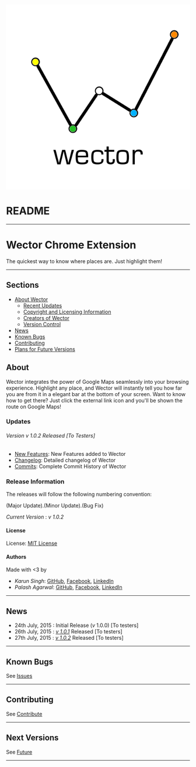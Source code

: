 
![Wector Logo](https://github.com/khaaliDimaag/Wector/blob/master/landing/static/FullResLogo.png)

# README

***

# **Wector Chrome Extension** 

The quickest way to know where places are. Just highlight them!

***

## Sections 
* [About Wector](#about) 
	* [Recent Updates](#updates)
	* [Copyright and Licensing Information](#license)
	* [Creators of Wector](#authors)
	* [Version Control](#release-information)
* [News](#news)
* [Known Bugs](#known-bugs "Resolved and unresolved")
* [Contributing](#contributing)
* [Plans for Future Versions](#next-versions "Suggest something!")


## About  

Wector integrates the power of Google Maps seamlessly into your browsing experience. Highlight any place, and Wector will instantly tell you how far you are from it in a elegant bar at the bottom of your screen. Want to know how to get there? Just click the external link icon and you'll be shown the route on Google Maps!

### Updates

###### Version _v 1.0.2_ Released [To Testers]

- [New Features](https://github.com/khaaliDimaag/Wector/blob/master/mkdwn/CHANGE.md "Changelog for Users"): New Features added to Wector
- [Changelog](https://github.com/khaaliDimaag/Wector/blob/master/mkdwn/CHANGELOG.md "Complete Changelog"): Detailed changelog of Wector
- [Commits](https://github.com/khaaliDimaag/Wector/commits "Commit History"): Complete Commit History of Wector

### Release Information

The releases will follow the following numbering convention:

\(Major Update\).\(Minor Update\).\(Bug Fix\)

_Current Version_ : _v 1.0.2_

#### License 

License: [MIT License](https://github.com/khaaliDimaag/Wector/blob/master/mkdwn/LICENSE.md "View License")

#### Authors 

Made with <3 by

- _Karun Singh_: [GitHub](https://github.com/karunsingh), [Facebook](https://facebook.com/karun1710), [LinkedIn](https://www.linkedin.com/in/karun17)
- _Palash Agarwal_: [GitHub](https://github.com/palash96rox), [Facebook](https://www.facebook.com/palash.96), [LinkedIn](https://www.linkedin.com/in/palash27a)

* * *

## News 
- 24th July, 2015 : Initial Release \(_v_ 1.0.0\) [To testers]
- 26th July, 2015 : [_v 1.0.1_](#updates "See change") Released [To testers]
- 27th July, 2015 : [_v 1.0.2_](#updates "See change") Released [To testers]

* * *

## Known Bugs  
See [Issues](https://github.com/khaaliDimaag/Wector/blob/master/mkdwn/ISSUES.md "Known solved and unsolved issues")

* * *

## Contributing
See [Contribute](https://github.com/khaaliDimaag/Wector/blob/master/mkdwn/CONTRIBUTE.md "Contribute to our project")

* * *

## Next Versions  
See [Future](https://github.com/khaaliDimaag/Wector/blob/master/mkdwn/FUTURE.md "Plans for future versions")

* * * 
